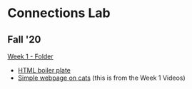 # Connections Lab
## Fall '20

[Week 1 - Folder](https://github.com/MathuraMG/IMA-Low-Res-Connections-Lab/tree/master/Week_1)
* [HTML boiler plate]()
* [Simple webpage on cats](https://github.com/MathuraMG/IMA-Low-Res-Connections-Lab/tree/master/Week_1/Simple_Cat_Page) (this is from the Week 1 Videos) 
